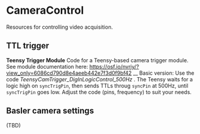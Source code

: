 # CameraControl
Resources for controlling video acquisition.

## TTL trigger

**Teensy Trigger Module**
Code for a Teensy-based camera trigger module.
	See module documentation here: https://osf.io/nvrjy/?view_only=6086cd790d8e4aeeb442e7f3d0f9bf42
	__
	Basic version:
		Use the code _TeensyCamTrigger_DigInLogicControl_500Hz_ .
		The Teensy waits for a logic high on `syncTrigPin`, then sends TTLs throug `syncPin` at 500Hz, until `syncTrigPin` goes low. 
		Adjust the code (pins, frequency) to suit your needs. 


## Basler camera settings
(TBD)
